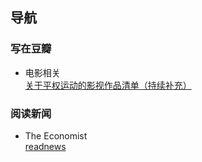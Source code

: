 ## 导航

### 写在豆瓣
- 电影相关  
[关于平权运动的影视作品清单（持续补充）](https://www.douban.com/note/685312116/)

### 阅读新闻
- The Economist  
[readnews](readnews.md)
